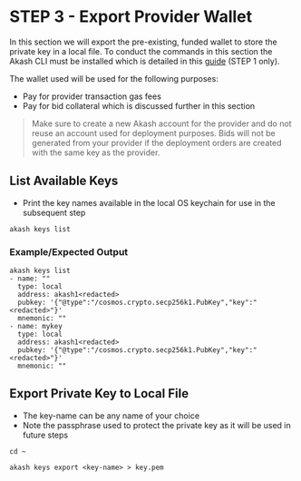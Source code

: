 # STEP 3 - Export Provider Wallet

In this section we will export the pre-existing, funded wallet to store the private key in a local file.  To conduct the commands in this section the Akash CLI must be installed which is detailed in this [guide](https://docs.akash.network/guides/cli/detailed-steps/part-1.-install-akash) (STEP 1 only).

The wallet used will be used for the following purposes:

* Pay for provider transaction gas fees
* Pay for bid collateral which is discussed further in this section

> Make sure to create a new Akash account for the provider and do not reuse an account used for deployment purposes.  Bids will not be generated from your provider if the deployment orders are created with the same key as the provider.

## List Available Keys

* Print the key names available in the local OS keychain for use in the subsequent step

```
akash keys list
```

### Example/Expected Output

```
akash keys list
- name: ""
  type: local
  address: akash1<redacted>
  pubkey: '{"@type":"/cosmos.crypto.secp256k1.PubKey","key":"<redacted>"}'
  mnemonic: ""
- name: mykey
  type: local
  address: akash1<redacted>
  pubkey: '{"@type":"/cosmos.crypto.secp256k1.PubKey","key":"<redacted>"}'
  mnemonic: ""
```

## **Export Private Key to Local File**

* The key-name can be any name of your choice
* Note the passphrase used to protect the private key as it will be used in future steps

```
cd ~

akash keys export <key-name> > key.pem
```
